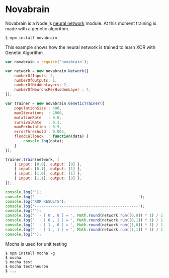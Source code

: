 # Novabrain

Novabrain is a Node.js [neural network](http://en.wikipedia.org/wiki/Artificial_neural_network) module.
At this moment training is made with a genetic algorithm.

```
$ npm install novabrain
```

This example shows how the neural network is trained to learn XOR with Genetic Algorithm

```javascript
var novabrain = require('novabrain');

var network = new novabrain.Network({
    numberOfInputs: 2,
    numberOfOutputs: 1,
    numberOfHiddenLayers: 2,
    numberOfNeuronsPerHiddenLayer : 4,
});

var trainer = new novabrain.GeneticTrainer({
    populationSize : 400,
    maxIterations  : 2000,
    mutationRate   : 0.8,
    survivalRate   : 0.3,
    maxPerbutation : 0.9,
    errorThreshold : 0.005,
    floodCallback  : function(data) {
        console.log(data);
    }
});

trainer.train(network, [ 
    { input: [0,0], output: [0] },
    { input: [0,1], output: [1] },
    { input: [1,0], output: [1] },
    { input: [1,1], output: [0] },
]);

console.log('');
console.log('----------------------------------------------');
console.log('XOR RESULTS');
console.log('----------------------------------------------');
console.log('');
console.log('  - [ 0 , 0 ] = ', Math.round(network.run([0,0]) * 1) / 1);
console.log('  - [ 0 , 1 ] = ', Math.round(network.run([0,1]) * 1) / 1);
console.log('  - [ 1 , 0 ] = ', Math.round(network.run([1,0]) * 1) / 1);
console.log('  - [ 1 , 1 ] = ', Math.round(network.run([1,1]) * 1) / 1);
console.log('');
```

Mocha is used for unit testing
```
$ npm install mocha -g
$ mocha
$ mocha test
$ mocha test/neuron
$ ...
```
